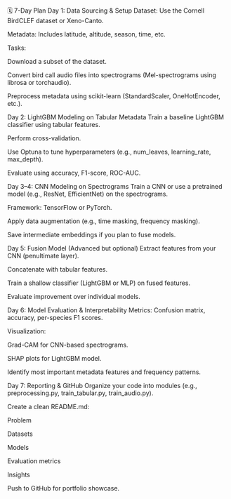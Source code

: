 🗓️ 7-Day Plan
Day 1: Data Sourcing & Setup
Dataset: Use the Cornell BirdCLEF dataset or Xeno-Canto.

Metadata: Includes latitude, altitude, season, time, etc.

Tasks:

Download a subset of the dataset.

Convert bird call audio files into spectrograms (Mel-spectrograms using librosa or torchaudio).

Preprocess metadata using scikit-learn (StandardScaler, OneHotEncoder, etc.).

Day 2: LightGBM Modeling on Tabular Metadata
Train a baseline LightGBM classifier using tabular features.

Perform cross-validation.

Use Optuna to tune hyperparameters (e.g., num_leaves, learning_rate, max_depth).

Evaluate using accuracy, F1-score, ROC-AUC.

Day 3–4: CNN Modeling on Spectrograms
Train a CNN or use a pretrained model (e.g., ResNet, EfficientNet) on the spectrograms.

Framework: TensorFlow or PyTorch.

Apply data augmentation (e.g., time masking, frequency masking).

Save intermediate embeddings if you plan to fuse models.

Day 5: Fusion Model (Advanced but optional)
Extract features from your CNN (penultimate layer).

Concatenate with tabular features.

Train a shallow classifier (LightGBM or MLP) on fused features.

Evaluate improvement over individual models.

Day 6: Model Evaluation & Interpretability
Metrics: Confusion matrix, accuracy, per-species F1 scores.

Visualization:

Grad-CAM for CNN-based spectrograms.

SHAP plots for LightGBM model.

Identify most important metadata features and frequency patterns.

Day 7: Reporting & GitHub
Organize your code into modules (e.g., preprocessing.py, train_tabular.py, train_audio.py).

Create a clean README.md:

Problem

Datasets

Models

Evaluation metrics

Insights

Push to GitHub for portfolio showcase.